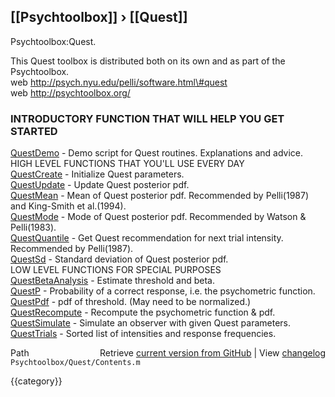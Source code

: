 ## [[Psychtoolbox]] &#8250; [[Quest]]

Psychtoolbox:Quest.  
  
This Quest toolbox is distributed both on its own and as part of the Psychtoolbox.  
web http://psych.nyu.edu/pelli/software.html\#quest  
web http://psychtoolbox.org/  
  
### INTRODUCTORY FUNCTION THAT WILL HELP YOU GET STARTED  
 [QuestDemo](QuestDemo)            - Demo script for Quest routines. Explanations and advice.  
HIGH LEVEL FUNCTIONS THAT YOU'LL USE EVERY DAY  
 [QuestCreate](QuestCreate)          - Initialize Quest parameters.  
 [QuestUpdate](QuestUpdate)          - Update Quest posterior pdf.  
 [QuestMean](QuestMean)            - Mean of Quest posterior pdf. Recommended by Pelli(1987) and King-Smith et al.(1994).  
 [QuestMode](QuestMode)            - Mode of Quest posterior pdf. Recommended by Watson & Pelli(1983).  
 [QuestQuantile](QuestQuantile)        - Get Quest recommendation for next trial intensity. Recommended by Pelli(1987).  
 [QuestSd](QuestSd)              - Standard deviation of Quest posterior pdf.  
LOW LEVEL FUNCTIONS FOR SPECIAL PURPOSES  
 [QuestBetaAnalysis](QuestBetaAnalysis)    - Estimate threshold and beta.  
 [QuestP](QuestP)               - Probability of a correct response, i.e. the psychometric function.  
 [QuestPdf](QuestPdf)             - pdf of threshold. (May need to be normalized.)  
 [QuestRecompute](QuestRecompute)       - Recompute the psychometric function & pdf.  
 [QuestSimulate](QuestSimulate)        - Simulate an observer with given Quest parameters.  
 [QuestTrials](QuestTrials)          - Sorted list of intensities and response frequencies.  




<div class="code_header" style="text-align:right;">
  <span style="float:left;">Path&nbsp;&nbsp;</span> <span class="counter">Retrieve <a href=
  "https://raw.github.com/Psychtoolbox-3/Psychtoolbox-3/beta/Psychtoolbox/Quest/Contents.m">current version from GitHub</a> | View <a href=
  "https://github.com/Psychtoolbox-3/Psychtoolbox-3/commits/beta/Psychtoolbox/Quest/Contents.m">changelog</a></span>
</div>
<div class="code">
  <code>Psychtoolbox/Quest/Contents.m</code>
</div>

{{category}}